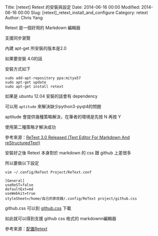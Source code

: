 Title: [retext] Retext 的安裝與設定
Date: 2014-06-16 00:00
Modified: 2014-06-16 00:00
Slug: [retext]_retext_install_and_configure
Category: retext
Author: Chris Yang

Retext 是一個好用的 Markdown 編輯器

支援同步瀏覽

內建  apt-get  所安裝的版本是2.0

如果要安裝  4.0的話

安裝方式如下

    sudo add-apt-repository ppa:mitya57
    sudo apt-get update
    sudo apt-get install retext
    
如果是  ubuntu 12.04  安裝的話會有  dependency

可以用  <code>aptitude</code>  來解決缺少python3-pyqt4的問題

aptitude  會提供幾種策略解決，在筆者的環境是先按 N  再按  Y  

使用第二種策略才解決成功

參考來源：<a href="http://www.webupd8.org/2012/03/retext-30-released-text-editor-for.html" target="_blank">ReText 3.0 Released (Text Editor For Markdown And reStructuredText)</a>

安裝好之後 Retext  本身對於  markdown  的  css 跟 github 上差很多

所以要做以下設定

    vim ~/.config/ReText Project/ReText.conf

    [General]
    useReST=false
    defaultExt=md
    useWebkit=true
    styleSheet=/home/自己的家目錄/.config/ReText project/github.css
    
github.css  可以到  <a href="https://gist.github.com/andyferra/2554919" target="_blank">github.css</a>  下載

如此就可以得到支援  github css  格式的  markdownn編輯器

參考來源：<a href="http://whatever1992.blog.163.com/blog/static/21783208820134212303582/" target="_blank">配置Retext</a>


